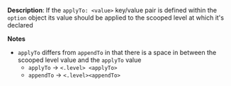__Description__: If the `applyTo: <value>` key/value pair is defined within the `option` object its value should be applied to the scooped level at which it's declared

__Notes__

- `applyTo` differs from `appendTo` in that there is a space in between the scooped level value and the `applyTo` value
    + `applyTo` -> `<.level> <applyTo>`
    + `appendTo` -> `<.level><appendTo>`